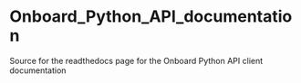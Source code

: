 # Onboard_Python_API_documentation
Source for the readthedocs page for the Onboard Python API client documentation 
